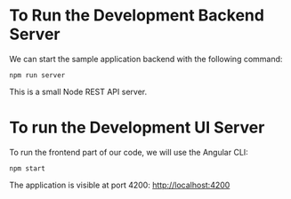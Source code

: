 
# To Run the Development Backend Server

We can start the sample application backend with the following command:

    npm run server

This is a small Node REST API server.

# To run the Development UI Server

To run the frontend part of our code, we will use the Angular CLI:

    npm start 

The application is visible at port 4200: [http://localhost:4200](http://localhost:4200)
